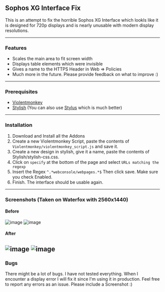 ## Sophos XG Interface Fix

This is an attempt to fix the horrible Sophos XG Interface which lookls like it is designed for 720p displays and is nearly unusable with modern display resolutions.

---
### Features
* Scales the main area to fit screen width
* Displays table elements which were invisible
* Gives a name to the HTTPS Header in Web => Policies
* Much more in the future. Please provide feedback on what to improve :)
---
### Prerequisites

* [Violentmonkey](https://addons.mozilla.org/en-US/firefox/addon/violentmonkey/)
* [Stylish](https://addons.mozilla.org/en-US/firefox/addon/stylish/) (You can also use [Stylus](https://addons.mozilla.org/en-US/firefox/addon/styl-us/) which is much better)
---
### Installation

1. Download and Install all the Addons
2. Create a new Violentmonkey Script, paste the contents of `Violentmonkey/violentmonkey_script.js` and save it.
3. Create a new design in stylish, give it a name, paste the contents of Stylish/stylish-css.css.
4. Click on `specify` at the bottom of the page and select `URLs matching the regexp`
5. Insert the Regex `^.*webconsole/webpages.*$` Then click save. Make sure you check Enabled.
6. Finish. The interface should be usable again.
---
### Screenshots (Taken on Waterfox with 2560x1440)
#### Before
![image](https://www.ubload.space/uploads/1679696527.png)
![image](https://www.ubload.space/uploads/1679609736.png)
#### After
![image](https://www.ubload.space/uploads/1679631874.png)
![image](https://www.ubload.space/uploads/1679616813.png)
---
### Bugs

There might be a lot of bugs. I have not tested everything. When I encounter a display error I will fix it since I'm using it in production. Feel free to report any errors as an issue. Please include a Screenshot :)
